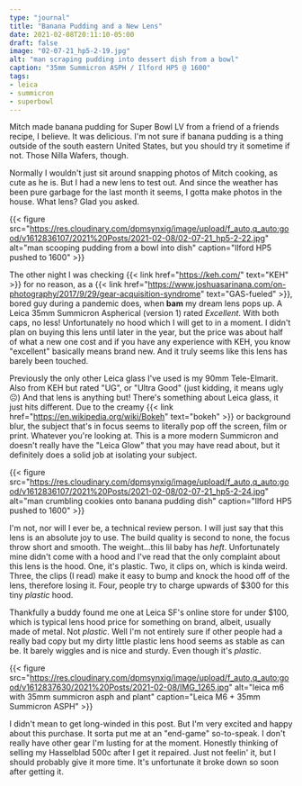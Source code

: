 ```yaml
---
type: "journal"
title: "Banana Pudding and a New Lens"
date: 2021-02-08T20:11:10-05:00
draft: false
image: "02-07-21_hp5-2-19.jpg"
alt: "man scraping pudding into dessert dish from a bowl"
caption: "35mm Summicron ASPH / Ilford HP5 @ 1600"
tags:
- leica
- summicron
- superbowl
---
```


Mitch made banana pudding for Super Bowl LV from a friend of a friends recipe, I believe. It was delicious. I'm not sure if banana pudding is a thing outside of the south eastern United States, but you should try it sometime if not. Those Nilla Wafers, though. 

Normally I wouldn't just sit around snapping photos of Mitch cooking, as cute as he is. But I had a new lens to test out. And since the weather has been pure garbage for the last month it seems, I gotta make photos  in the house. What lens? Glad you asked.

{{< figure src="https://res.cloudinary.com/dpmsynxig/image/upload/f_auto,q_auto:good/v1612836107/2021%20Posts/2021-02-08/02-07-21_hp5-2-22.jpg" alt="man scooping pudding from a bowl into dish" caption="Ilford HP5 pushed to 1600" >}}

The other night I was checking {{< link href="https://keh.com/" text="KEH" >}} for no reason, as a {{< link href="https://www.joshuasarinana.com/on-photography/2017/9/29/gear-acquisition-syndrome" text="GAS-fueled" >}}, bored guy during a pandemic does, when **bam** my dream lens pops up. A Leica 35mm Summicron Aspherical (version 1) rated _Excellent_. With both caps, no less! Unfortunately no hood which I will get to in a moment. I didn't plan on buying this lens until later in the year, but the price was about half of what a new one cost and if you have any experience with KEH, you know "excellent" basically means brand new. And it truly seems like this lens has barely been touched.

Previously the only other Leica glass I've used is my 90mm Tele-Elmarit. Also from KEH but rated "UG", or "Ultra Good" (just kidding, it means ugly ☹️) And that lens is anything but! There's something about Leica glass, it just hits different. Due to the creamy {{< link href="https://en.wikipedia.org/wiki/Bokeh" text="bokeh" >}} or background blur, the subject that's in focus seems to literally pop off the screen, film or print. Whatever you're looking at. This is a more modern Summicron and doesn't really have the "Leica Glow" that you may have read about, but it definitely does a solid job at isolating your subject.

{{< figure src="https://res.cloudinary.com/dpmsynxig/image/upload/f_auto,q_auto:good/v1612836107/2021%20Posts/2021-02-08/02-07-21_hp5-2-24.jpg" alt="man crumbling cookies onto banana pudding dish" caption="Ilford HP5 pushed to 1600" >}}

I'm not, nor will I ever be, a technical review person. I will just say that this lens is an absolute joy to use. The build quality is second to none, the focus throw short and smooth. The weight...this lil baby has _heft_. Unfortunately mine didn't come with a hood and I've read that the only complaint about this lens is the hood. One, it's plastic. Two, it clips on, which is kinda weird. Three, the clips (I read) make it easy to bump and knock the hood off of the lens, therefore losing it. Four, people try to charge upwards of $300 for this tiny _plastic_ hood.

Thankfully a buddy found me one at Leica SF's online store for under $100, which is typical lens hood price for something on brand, albeit, usually made of metal. Not _plastic_. Well I'm not entirely sure if other people had a really bad copy but my dirty little plastic lens hood seems as stable as can be. It barely wiggles and is nice and sturdy. Even though it's _plastic_.

{{< figure src="https://res.cloudinary.com/dpmsynxig/image/upload/f_auto,q_auto:good/v1612837630/2021%20Posts/2021-02-08/IMG_1265.jpg" alt="leica m6 with 35mm summicron asph and plant" caption="Leica M6 + 35mm Summicron ASPH" >}}

I didn't mean to get long-winded in this post. But I'm very excited and happy about this purchase. It sorta put me at an "end-game" so-to-speak. I don't really have other gear I'm lusting for at the moment. Honestly thinking of selling my Hasselblad 500c after I get it repaired. Just not feelin' it, but I should probably give it more time. It's unfortunate it broke down so soon after getting it.

